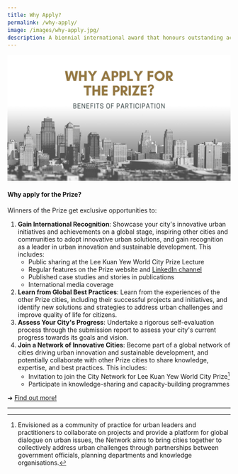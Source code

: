 ```yaml
---
title: Why Apply?
permalink: /why-apply/
image: /images/why-apply.jpg/
description: A biennial international award that honours outstanding achievements and contributions to the creation of liveable, vibrant and sustainable urban communities around the world.
---
```


![Why oh why](/images/why-apply.jpg)

#### **Why apply for the Prize?**

Winners of the Prize get exclusive opportunities to:

1. **Gain International Recognition**: Showcase your city's innovative urban initiatives and achievements on a global stage, inspiring other cities and communities to adopt innovative urban solutions, and gain recognition as a leader in urban innovation and sustainable development. This includes: 
   - Public sharing at the Lee Kuan Yew World City Prize Lecture
   - Regular features on the Prize website and [LinkedIn channel](https://www.linkedin.com/company/worldcityprize/)
   - Published case studies and stories in publications
   - International media coverage
3. **Learn from Global Best Practices**: Learn from the experiences of the other Prize cities, including their successful projects and initiatives, and identify new solutions and strategies to address urban challenges and improve quality of life for citizens.
4. **Assess Your City's Progress**: Undertake a rigorous self-evaluation process through the submission report to assess your city's current progress towards its goals and vision.
5. **Join a Network of Innovative Cities**: Become part of a global network of cities driving urban innovation and sustainable development, and potentially collaborate with other Prize cities to share knowledge, expertise, and best practices. This includes:
   - Invitation to join the City Network for Lee Kuan Yew World City Prize[^1]
   - Participate in knowledge-sharing and capacity-building programmes

➜ [Find out more!](/prize-cycle/)

---

[^1]: Envisioned as a community of practice for urban leaders and practitioners to collaborate on projects and provide a platform for global dialogue on urban issues, the Network aims to bring cities together to collectively address urban challenges through partnerships between government officials, planning departments and knowledge organisations.
